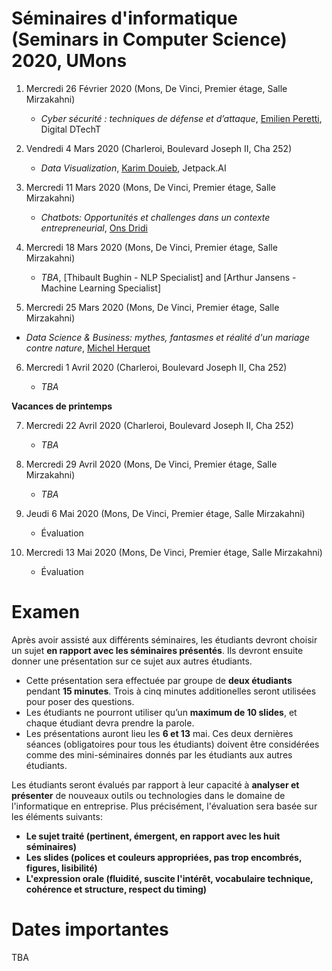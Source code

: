 # Séminaires d'informatique (Seminars in Computer Science) 2020, UMons

<!--- A l'issue de ces séminaires, les étudiants seront en mesure de comprendre différents concepts/outils émergents dans le domaine informatique au sens large ainsi que l'importance qu'il faut accorder aux activités de veille technologique. -->


1.	Mercredi 26 Février 2020 (Mons, De Vinci, Premier étage, Salle Mirzakahni)

	* 	*Cyber sécurité : techniques de défense et d’attaque*, [Emilien Peretti](https://www.linkedin.com/in/emilienperetti/?originalSubdomain=be), Digital DTechT

2.  Vendredi 4 Mars 2020 (Charleroi, Boulevard Joseph II, Cha 252)


	* *Data Visualization*, [Karim Douieb](https://www.linkedin.com/in/karim-douieb/?originalSubdomain=be), Jetpack.AI

3.	Mercredi 11 Mars 2020 (Mons, De Vinci, Premier étage, Salle Mirzakahni)
	* *Chatbots: Opportunités et challenges dans un contexte entrepreneurial*, [Ons Dridi](https://www.cetic.be/Ons-Dridi?lang=fr)

4.	Mercredi 18 Mars 2020 (Mons, De Vinci, Premier étage, Salle Mirzakahni)

	* *TBA*, [Thibault Bughin - NLP Specialist] and [Arthur Jansens - Machine Learning Specialist]

5.	Mercredi 25 Mars 2020 (Mons, De Vinci, Premier étage, Salle Mirzakahni)

* *Data Science & Business: mythes, fantasmes et réalité d'un mariage contre nature*, [Michel Herquet](https://www.linkedin.com/in/michelherquet/?originalSubdomain=be)


6.	Mercredi 1 Avril 2020 (Charleroi, Boulevard Joseph II, Cha 252)

	* *TBA*

**Vacances de printemps**

7.	Mercredi 22 Avril 2020 (Charleroi, Boulevard Joseph II, Cha 252)

	* *TBA*

8.	Mercredi 29 Avril 2020 (Mons, De Vinci, Premier étage, Salle Mirzakahni)

	* *TBA*

9. 	Jeudi 6 Mai 2020 (Mons, De Vinci, Premier étage, Salle Mirzakahni)

	*	Évaluation

10.	Mercredi 13 Mai 2020 (Mons, De Vinci, Premier étage, Salle Mirzakahni)

	*	Évaluation


# Examen

Après avoir assisté aux différents séminaires, les étudiants devront choisir un sujet **en rapport avec les séminaires présentés**. Ils devront ensuite donner une présentation sur ce sujet aux autres étudiants. 

* Cette présentation sera effectuée par groupe de **deux étudiants** pendant **15 minutes**. Trois à cinq minutes additionelles seront utilisées pour poser des questions.
* Les étudiants ne pourront utiliser qu’un **maximum de 10 slides**, et chaque étudiant devra prendre la parole. 
* Les présentations auront lieu les **6 et 13** mai. Ces deux dernières séances (obligatoires pour tous les étudiants) doivent être considérées comme des mini-séminaires donnés par les étudiants aux autres étudiants. 


Les étudiants seront évalués par rapport à leur capacité à **analyser et présenter** de nouveaux outils ou technologies dans le domaine de l'informatique en entreprise. Plus précisément, l'évaluation sera basée sur les éléments suivants:

* **Le sujet traité (pertinent, émergent, en rapport avec les huit séminaires)**
* **Les slides (polices et couleurs appropriées, pas trop encombrés, figures, lisibilité)**
* **L'expression orale (fluidité, suscite l'intérêt, vocabulaire technique, cohérence et structure, respect du timing)**


# Dates importantes

TBA

<!--- 
- **7 avril à 23h55**. Les groupes de deux étudiants sont formés. Le sujet ainsi que le titre de la présentation sont décidés. Cette information est transmise sur Moodle. **Le sujet devra être approuvé par l'enseignant. Si deux groupes proposent le même sujet, la priorité sera donnée au groupe qui a soumis le sujet en premier. N'attendez donc pas la dernière minute pour faire vos choix.**


- **6 mai à 23h55**. Les slides sont soumis sur Moodle (en format PDF). On ne pourra plus les modifier.


- **8 mai à 18h00**. Présentations.

	- 18h00-18h15: **Tensorflow pour la reconnaissance d’objets**, Arnaud Vaneukem et Karim Sellami
	- 18h20-18h35: **Data Literacy, quoi, qui, pourquoi et comment ?**, François Robberts et Michael Rombaux
	- 18h40-18h55: **La maintenance prédictive l’un des outils des Asset Managers pour traverser la 4e révolution industrielle (industrie 4.0)**, Carlo Piussi et Alain Mugisha
	- 19h00-19h15: **La résistance du Relationnel**, Koudjo Fabrice et Lungu Willy

	- **Pause de 10 minutes**

	- 19h30-19h45: **Les microservices dans le Cloud**, Marylène Burvenich et Vincent Passau
	- 19h50-20h05: **Image recognition with IBM solutions**, Waelkens Dimitri et Mattens Simon 
	- 20h10-20h25: **Base de données de graphes et applications**, Nicolas PAQUET et Stephen MAYEUR
	- 20h30-20h45: La présentation de Joël Kitenge et Kalala Kalombo est reportée au 15 mai.

- **15 mai à 17h30**. Présentations.

	- 17h30-17h45: **L'intelligence artificielle au secours de l'environnement**, Joël Kitenge et Kalala Kalombo
	- 17h50-18h05: **Quels sont les impacts positifs d'implémenter un Data Warehouse sur la stratégie d'entreprise**, Belkasem Assane
	- 18h10-18h25: **L’IA et le sens commun**, Benjamin André et Benjamin Boelen
	- 18h30-18h45: **Comment la technologie du big data peut aider à la détection de l'extraction de données en entreprise via DNS tunneling ?**, Xavier Peremans et Anthony Turchetti
	- 18h50-19h05: **Smart Cities**, Palgen Arnaud et Proot Guillaume

	- **Pause de 10 minutes**

	- 19h15-19h30: **Video analysis**, Daniels Maxime et Delfosse Charly
	- 19h35-19h50: **L'intelligence artificielle dans le domaine médical**, Dom Massamesso et Sneessens Joachim
	- 19h55-20h10: **Questionnements sur l'IA**, Aziz Amezian et Victor Dheur
	- 20h15-20h30: **Comparatif de bases de donnée graphe et SQL**, Corentin Dachy et Florent Huylenbroeck
	- 20h35-20h50: **Watson dans le secteur médical**, Logan Detrain

	-->
